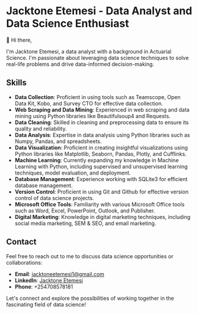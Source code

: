 # Jacktone Etemesi - Data Analyst and Data Science Enthusiast

👋 Hi there,

I'm Jacktone Etemesi, a data analyst with a background in Actuarial Science. I'm passionate about leveraging data science techniques to solve real-life problems and drive data-informed decision-making.

## Skills

- **Data Collection**: Proficient in using tools such as Teamscope, Open Data Kit, Kobo, and Survey CTO for effective data collection.
- **Web Scraping and Data Mining**: Experienced in web scraping and data mining using Python libraries like Beautifulsoup4 and Requests.
- **Data Cleaning**: Skilled in cleaning and preprocessing data to ensure its quality and reliability.
- **Data Analysis**: Expertise in data analysis using Python libraries such as Numpy, Pandas, and spreadsheets.
- **Data Visualization**: Proficient in creating insightful visualizations using Python libraries like Matplotlib, Seaborn, Pandas, Plotly, and Cufflinks.
- **Machine Learning**: Currently expanding my knowledge in Machine Learning with Python, including supervised and unsupervised learning techniques, model evaluation, and deployment.
- **Database Management**: Experience working with SQLite3 for efficient database management.
- **Version Control**: Proficient in using Git and Github for effective version control of data science projects.
- **Microsoft Office Tools**: Familiarity with various Microsoft Office tools such as Word, Excel, PowerPoint, Outlook, and Publisher.
- **Digital Marketing**: Knowledge in digital marketing techniques, including social media marketing, SEM & SEO, and email marketing.

## Contact

Feel free to reach out to me to discuss data science opportunities or collaborations:

- **Email**: jacktoneetemesi1@gmail.com
- **LinkedIn**: [Jacktone Etemesi](https://www.linkedin.com/in/jacktone-etemesi-a4a6b5144/)
- **Phone**: +254708578181

Let's connect and explore the possibilities of working together in the fascinating field of data science!

